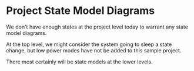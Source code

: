 # Project State Model Diagrams

We don't have enough states at the project level today to warrant any state model diagrams.

At the top level, we might consider the system going to sleep a state change, but low power modes have not be added to this sample project.

There most certainly will be state models at the lower levels.